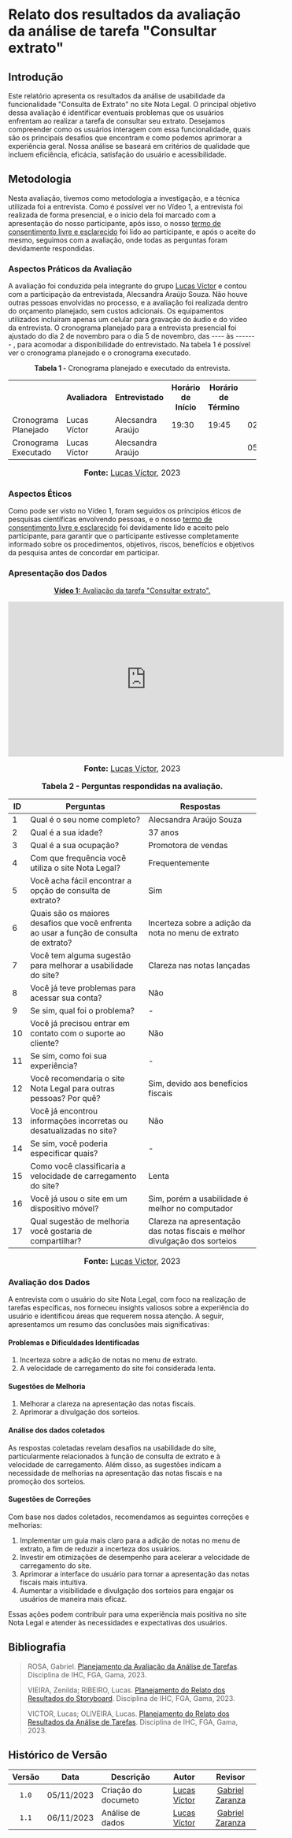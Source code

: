 # Relato dos resultados da avaliação da análise de tarefa "Consultar extrato"

## Introdução

Este relatório apresenta os resultados da análise de usabilidade da funcionalidade "Consulta de Extrato" no site Nota Legal. O principal objetivo dessa avaliação é identificar eventuais problemas que os usuários enfrentam ao realizar a tarefa de consultar seu extrato. Desejamos compreender como os usuários interagem com essa funcionalidade, quais são os principais desafios que encontram e como podemos aprimorar a experiência geral. Nossa análise se baseará em critérios de qualidade que incluem eficiência, eficácia, satisfação do usuário e acessibilidade.

## Metodologia

Nesta avaliação, tivemos como metodologia a investigação, e a técnica utilizada foi a entrevista. Como é possível ver no Vídeo 1, a entrevista foi realizada de forma presencial, e o início dela foi marcado com a apresentação do nosso participante, após isso, o nosso [termo de consentimento livre e esclarecido](https://github.com/Interacao-Humano-Computador/2023.2-NotaLegal/blob/main/docs/design-avaliacao-desenvolvimento/planejamento_analise_tarefas.md#d---decidir-as-quest%C3%B5es-%C3%A9ticas) foi lido ao participante, e após o aceite do mesmo, seguimos com a avaliação, onde todas as perguntas foram devidamente respondidas.

### Aspectos Práticos da Avaliação

A avaliação foi conduzida pela integrante do grupo [Lucas Víctor](https://github.com/Lucas13032003) e contou com a participação da entrevistada, Alecsandra Araújo Souza. Não houve outras pessoas envolvidas no processo, e a avaliação foi realizada dentro do orçamento planejado, sem custos adicionais. Os equipamentos utilizados incluíram apenas um celular para gravação do áudio e do vídeo da entrevista. O cronograma planejado para a entrevista presencial foi ajustado do dia 2 de novembro para o dia 5 de novembro, das ----  às ------- , para acomodar a disponibilidade do entrevistado. Na tabela 1 é possível ver o cronograma planejado e o cronograma executado.

<div align="center">
<p><b>Tabela 1 -</b> Cronograma planejado e executado da entrevista.</p>
  
  <table>
  <tr>
    <th></th>
    <th>Avaliadora</th>
    <th>Entrevistado</th>
    <th>Horário de Início</th>
    <th>Horário de Término</th>
    <th>Data</th>
    <th>Local</th>
  </tr>
  <tr>
    <td>Cronograma Planejado</td>
    <td>Lucas Víctor</td>
    <td>Alecsandra Araújo</td>
    <td>19:30</td>
    <td>19:45</td>
    <td>02/11/2023</td>
    <td>Presencial</td>
  </tr>
  <tr>
    <td>Cronograma Executado</td>
   <td>Lucas Víctor</td>
    <td>Alecsandra Araújo</td>
    <td></td>
    <td></td>
    <td>05/11/2023</td>
    <td>Presencial</td>
  </tr>
</table>

<font size="3"><p style="text-align: center"><b>Fonte:</b> <a href="https://github.com/Lucas13032003">Lucas Víctor</a>, 2023</p></font>
</div>


### Aspectos Éticos

Como pode ser visto no Vídeo 1, foram seguidos os príncipios éticos de pesquisas científicas envolvendo pessoas, e o nosso [termo de consentimento livre e esclarecido](https://github.com/Interacao-Humano-Computador/2023.2-NotaLegal/blob/main/docs/design-avaliacao-desenvolvimento/planejamento_analise_tarefas.md#d---decidir-as-quest%C3%B5es-%C3%A9ticas) foi devidamente lido e aceito pelo participante, para garantir que o participante estivesse completamente informado sobre os procedimentos, objetivos, riscos, benefícios e objetivos da pesquisa antes de concordar em participar. 

### Apresentação dos Dados

<div align="center">
  
<p style="text-align: center"><a href="https://youtu.be/UdP0ZZJ9yWI" target="blanket"><b>Vídeo 1:</b> Avaliação da tarefa "Consultar extrato".</a></p>

<iframe width="560" height="315" src="https://www.youtube.com/embed/UdP0ZZJ9yWI" title="Apresentação 3" frameborder="0" allow="accelerometer; autoplay; clipboard-write; encrypted-media; gyroscope; picture-in-picture" allowfullscreen></iframe>



<font size="3"><p style="text-align: center"><b>Fonte:</b> <a href="https://github.com/Lucas13032003">Lucas Víctor</a>, 2023</p></font>
</div>

<div align="center">
    <font size="3"><p style="text-align: center"><b>Tabela 2 - Perguntas respondidas na avaliação.</b></p></font>
    <table>
        <thead>
            <tr>
                <th>ID</th>
                <th>Perguntas</th>
                <th>Respostas</th>
            </tr>
        </thead>
        <tbody>
            <tr>
                <td>1</td>
                <td>Qual é o seu nome completo?</td>
                <td>Alecsandra Araújo Souza</td>
            </tr>
            <tr>
                <td>2</td>
                <td>Qual é a sua idade?</td>
                <td>37 anos</td>
            </tr>
            <tr>
                <td>3</td>
                <td>Qual é a sua ocupação?</td>
                <td>Promotora de vendas</td>
            </tr>
            <tr>
                <td>4</td>
                <td>Com que frequência você utiliza o site Nota Legal?</td>
                <td>Frequentemente</td>
            </tr>
            <tr>
                <td>5</td>
                <td>Você acha fácil encontrar a opção de consulta de extrato?</td>
                <td>Sim</td>
            </tr>
            <tr>
                <td>6</td>
                <td>Quais são os maiores desafios que você enfrenta ao usar a função de consulta de extrato?</td>
                <td>Incerteza sobre a adição da nota no menu de extrato</td>
            </tr>
            <tr>
                <td>7</td>
                <td>Você tem alguma sugestão para melhorar a usabilidade do site?</td>
                <td>Clareza nas notas lançadas</td>
            </tr>
            <tr>
                <td>8</td>
                <td>Você já teve problemas para acessar sua conta?</td>
                <td>Não</td>
            </tr>
            <tr>
                <td>9</td>
                <td>Se sim, qual foi o problema?</td>
                <td>-</td>
            </tr>
            <tr>
                <td>10</td>
                <td>Você já precisou entrar em contato com o suporte ao cliente?</td>
                <td>Não</td>
            </tr>
            <tr>
                <td>11</td>
                <td>Se sim, como foi sua experiência?</td>
                <td>-</td>
            </tr>
            <tr>
                <td>12</td>
                <td>Você recomendaria o site Nota Legal para outras pessoas? Por quê?</td>
                <td>Sim, devido aos benefícios fiscais</td>
            </tr>
            <tr>
                <td>13</td>
                <td>Você já encontrou informações incorretas ou desatualizadas no site?</td>
                <td>Não</td>
            </tr>
            <tr>
                <td>14</td>
                <td>Se sim, você poderia especificar quais?</td>
                <td>-</td>
            </tr>
            <tr>
                <td>15</td>
                <td>Como você classificaria a velocidade de carregamento do site?</td>
                <td>Lenta</td>
            </tr>
            <tr>
                <td>16</td>
                <td>Você já usou o site em um dispositivo móvel?</td>
                <td>Sim, porém a usabilidade é melhor no computador</td>
            </tr>
            <tr>
                <td>17</td>
                <td>Qual sugestão de melhoria você gostaria de compartilhar?</td>
                <td>Clareza na apresentação das notas fiscais e melhor divulgação dos sorteios</td>
            </tr>
        </tbody>
    </table>
    <font size="3"><p style="text-align: center"><b>Fonte:</b> <a href="https://github.com/Lucas13032003">Lucas Victor</a>, 2023</p></font>
</div>


### Avaliação dos Dados
A entrevista com o usuário do site Nota Legal, com foco na realização de tarefas específicas, nos forneceu insights valiosos sobre a experiência do usuário e identificou áreas que requerem nossa atenção. A seguir, apresentamos um resumo das conclusões mais significativas:

#### Problemas e Dificuldades Identificadas
1. Incerteza sobre a adição de notas no menu de extrato.
2. A velocidade de carregamento do site foi considerada lenta.

#### Sugestões de Melhoria
1. Melhorar a clareza na apresentação das notas fiscais.
2. Aprimorar a divulgação dos sorteios.

#### Análise dos dados coletados
As respostas coletadas revelam desafios na usabilidade do site, particularmente relacionados à função de consulta de extrato e à velocidade de carregamento. Além disso, as sugestões indicam a necessidade de melhorias na apresentação das notas fiscais e na promoção dos sorteios.

#### Sugestões de Correções
Com base nos dados coletados, recomendamos as seguintes correções e melhorias:
1. Implementar um guia mais claro para a adição de notas no menu de extrato, a fim de reduzir a incerteza dos usuários.
2. Investir em otimizações de desempenho para acelerar a velocidade de carregamento do site.
3. Aprimorar a interface do usuário para tornar a apresentação das notas fiscais mais intuitiva.
4. Aumentar a visibilidade e divulgação dos sorteios para engajar os usuários de maneira mais eficaz.

Essas ações podem contribuir para uma experiência mais positiva no site Nota Legal e atender às necessidades e expectativas dos usuários.

## Bibliografia
> ROSA, Gabriel. [Planejamento da Avaliação da Análise de Tarefas](https://github.com/Interacao-Humano-Computador/2023.2-NotaLegal/blob/main/docs/design-avaliacao-desenvolvimento/planejamento_analise_tarefas.md). Disciplina de IHC, FGA, Gama, 2023.
>
> VIEIRA, Zenilda; RIBEIRO, Lucas. [Planejamento do Relato dos Resultados do Storyboard](https://github.com/Interacao-Humano-Computador/2023.2-NotaLegal/blob/main/docs/design-avaliacao-desenvolvimento/planejamento-relato_storyboard.md#planejamento-do-relato-dos-resultados-da-avalia%C3%A7%C3%A3o-do-storyboard). Disciplina de IHC, FGA, Gama, 2023.
>
> VICTOR, Lucas; OLIVEIRA, Lucas. [Planejamento do Relato dos Resultados da Análise de Tarefas](https://github.com/Interacao-Humano-Computador/2023.2-NotaLegal/blob/main/docs/design-avaliacao-desenvolvimento/planejamento_relato_tarefas2.md). Disciplina de IHC, FGA, Gama, 2023.

## Histórico de Versão

| Versão | Data       | Descrição            |                       Autor                        |                     Revisor                      |
| :----: | ---------- | -------------------- | :------------------------------------------------: | :----------------------------------------------: |
| `1.0`  | 05/11/2023 | Criação do documeto  | [Lucas Víctor](https://github.com/Lucas13032003)   | [Gabriel Zaranza](https://github.com/GZaranza)   |
| `1.1`  | 06/11/2023 | Análise de dados     | [Lucas Víctor](https://github.com/Lucas13032003)   | [Gabriel Zaranza](https://github.com/GZaranza)   |

